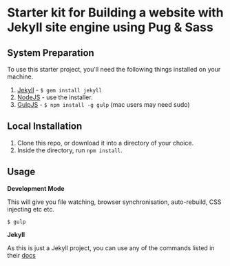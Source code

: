 # Starter kit for Building a website with Jekyll site engine using Pug & Sass
## System Preparation

To use this starter project, you'll need the following things installed on your machine.

1. [Jekyll](http://jekyllrb.com/) - `$ gem install jekyll`
2. [NodeJS](http://nodejs.org) - use the installer.
3. [GulpJS](https://github.com/gulpjs/gulp) - `$ npm install -g gulp` (mac users may need sudo)

## Local Installation

1. Clone this repo, or download it into a directory of your choice.
2. Inside the directory, run `npm install`.

## Usage

**Development Mode**

This will give you file watching, browser synchronisation, auto-rebuild, CSS injecting etc etc.

```shell
$ gulp
```

**Jekyll**

As this is just a Jekyll project, you can use any of the commands listed in their [docs](http://jekyllrb.com/docs/usage/)
